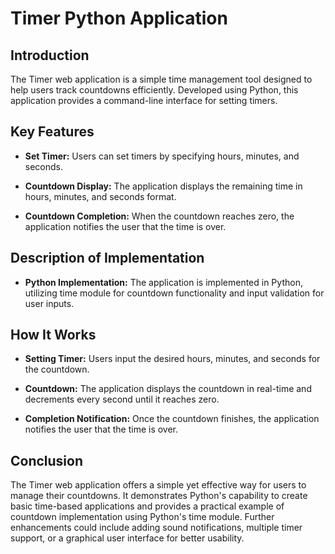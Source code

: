 # Timer Python Application

## Introduction
The Timer web application is a simple time management tool designed to help users track countdowns efficiently. Developed using Python, this application provides a command-line interface for setting timers.

## Key Features
- **Set Timer:** Users can set timers by specifying hours, minutes, and seconds.
  
- **Countdown Display:** The application displays the remaining time in hours, minutes, and seconds format.
  
- **Countdown Completion:** When the countdown reaches zero, the application notifies the user that the time is over.

## Description of Implementation
- **Python Implementation:** The application is implemented in Python, utilizing time module for countdown functionality and input validation for user inputs.

## How It Works
- **Setting Timer:** Users input the desired hours, minutes, and seconds for the countdown.
  
- **Countdown:** The application displays the countdown in real-time and decrements every second until it reaches zero.
  
- **Completion Notification:** Once the countdown finishes, the application notifies the user that the time is over.

## Conclusion
The Timer web application offers a simple yet effective way for users to manage their countdowns. It demonstrates Python's capability to create basic time-based applications and provides a practical example of countdown implementation using Python's time module. Further enhancements could include adding sound notifications, multiple timer support, or a graphical user interface for better usability.
